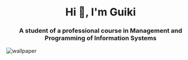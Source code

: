 <h1 align="center">Hi 👋, I'm Guiki</h1>
<h3 align="center">A student of a professional course in Management and Programming of Information Systems</h3>
<img scr="https://github.com/Guiki18/Guiki18/raw/main/images/wallpaper.jpg" alt="wallpaper">